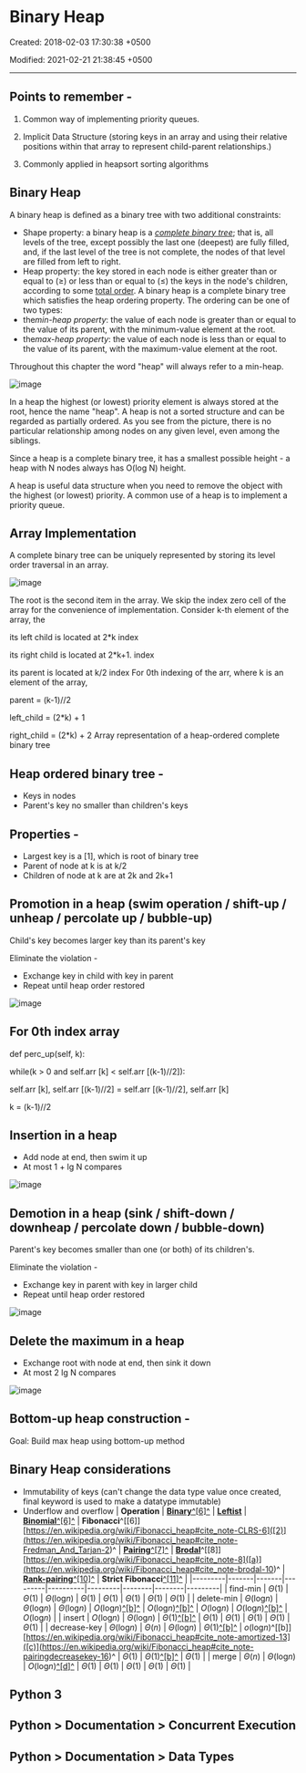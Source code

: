 # Binary Heap

Created: 2018-02-03 17:30:38 +0500

Modified: 2021-02-21 21:38:45 +0500

---

## Points to remember -

1. Common way of implementing priority queues.

2. Implicit Data Structure (storing keys in an array and using their relative positions within that array to represent child-parent relationships.)

3. Commonly applied in heapsort sorting algorithms

## Binary Heap

A binary heap is defined as a binary tree with two additional constraints:

- Shape property: a binary heap is a [*complete binary tree*](https://en.wikipedia.org/wiki/Complete_Binary_Tree); that is, all levels of the tree, except possibly the last one (deepest) are fully filled, and, if the last level of the tree is not complete, the nodes of that level are filled from left to right.
- Heap property: the key stored in each node is either greater than or equal to (≥) or less than or equal to (≤) the keys in the node's children, according to some [total order](https://en.wikipedia.org/wiki/Total_order).
A binary heap is a complete binary tree which satisfies the heap ordering property. The ordering can be one of two types:
- the*min-heap property*: the value of each node is greater than or equal to the value of its parent, with the minimum-value element at the root.
- the*max-heap property*: the value of each node is less than or equal to the value of its parent, with the maximum-value element at the root.

Throughout this chapter the word "heap" will always refer to a min-heap.

![image](media/Binary-Heap-image1.png)

In a heap the highest (or lowest) priority element is always stored at the root, hence the name "heap". A heap is not a sorted structure and can be regarded as partially ordered. As you see from the picture, there is no particular relationship among nodes on any given level, even among the siblings.

Since a heap is a complete binary tree, it has a smallest possible height - a heap with N nodes always has O(log N) height.

A heap is useful data structure when you need to remove the object with the highest (or lowest) priority. A common use of a heap is to implement a priority queue.

## Array Implementation

A complete binary tree can be uniquely represented by storing its level order traversal in an array.

![image](media/Binary-Heap-image2.png)

The root is the second item in the array. We skip the index zero cell of the array for the convenience of implementation. Consider k-th element of the array, the

its left child is located at 2*k index

its right child is located at 2*k+1. index

its parent is located at k/2 index
For 0th indexing of the arr, where k is an element of the array,

parent = (k-1)//2

left_child = (2*k) + 1

right_child = (2*k) + 2
Array representation of a heap-ordered complete binary tree

## Heap ordered binary tree -

- Keys in nodes
- Parent's key no smaller than children's keys

## Properties -

- Largest key is a [1], which is root of binary tree
- Parent of node at k is at k/2
- Children of node at k are at 2k and 2k+1

## Promotion in a heap (swim operation / shift-up / unheap / percolate up / bubble-up)

Child's key becomes larger key than its parent's key

Eliminate the violation -

- Exchange key in child with key in parent
- Repeat until heap order restored

![image](media/Binary-Heap-image3.png)

## For 0th index array

def perc_up(self, k):

while(k > 0 and self.arr [k] < self.arr [(k-1)//2]):

self.arr [k], self.arr [(k-1)//2] = self.arr [(k-1)//2], self.arr [k]

k = (k-1)//2

## Insertion in a heap

- Add node at end, then swim it up
- At most 1 + lg N compares

![image](media/Binary-Heap-image4.png)

## Demotion in a heap (sink / shift-down / downheap / percolate down / bubble-down)

Parent's key becomes smaller than one (or both) of its children's.

Eliminate the violation -

- Exchange key in parent with key in larger child
- Repeat until heap order restored

![image](media/Binary-Heap-image5.png)

## Delete the maximum in a heap

- Exchange root with node at end, then sink it down
- At most 2 lg N compares

![image](media/Binary-Heap-image6.png)

## Bottom-up heap construction -

Goal: Build max heap using bottom-up method

## Binary Heap considerations

- Immutability of keys (can't change the data type value once created, final keyword is used to make a datatype immutable)
- Underflow and overflow
| **Operation** | [**Binary**](https://en.wikipedia.org/wiki/Binary_heap)[^[6]^](https://en.wikipedia.org/wiki/Fibonacci_heap#cite_note-CLRS-6) | [**Leftist**](https://en.wikipedia.org/wiki/Leftist_tree) | [**Binomial**](https://en.wikipedia.org/wiki/Binomial_heap)[^[6]^](https://en.wikipedia.org/wiki/Fibonacci_heap#cite_note-CLRS-6) | **Fibonacci**^[[6]][https://en.wikipedia.org/wiki/Fibonacci_heap#cite_note-CLRS-6]([2)](<https://en.wikipedia.org/wiki/Fibonacci_heap#cite_note-Fredman_And_Tarjan-2>)^ | [**Pairing**](https://en.wikipedia.org/wiki/Pairing_heap)[^[7]^](https://en.wikipedia.org/wiki/Fibonacci_heap#cite_note-Iacono-7)                                             | [**Brodal**](https://en.wikipedia.org/wiki/Brodal_queue)^[[8]][https://en.wikipedia.org/wiki/Fibonacci_heap#cite_note-8]([a)](<https://en.wikipedia.org/wiki/Fibonacci_heap#cite_note-brodal-10>)^ | [**Rank-pairing**](https://en.wikipedia.org/w/index.php?title=Rank-pairing_heap&action=edit&redlink=1)[^[10]^](https://en.wikipedia.org/wiki/Fibonacci_heap#cite_note-11) | **Strict Fibonacci**[^[11]^](https://en.wikipedia.org/wiki/Fibonacci_heap#cite_note-12) |
|---------|-------|-------|---------|----------|---------|--------|--------|---------|
| find-min      | *Θ*(1)                                                                                                                          | *Θ*(1)                                                    | *Θ*(log*n*)                                                                                                                        | *Θ*(1)                                                                                                                                                                    | *Θ*(1)                                                                                                                                                                          | *Θ*(1)                                                                                                                                                                                               | *Θ*(1)                                                                                                                                                                      | *Θ*(1)                                                                                    |
| delete-min    | *Θ*(log*n*)                                                                                                                    | *Θ*(log*n*)                                              | *Θ*(log*n*)                                                                                                                        | *O*(log*n*)[^[b]^](https://en.wikipedia.org/wiki/Fibonacci_heap#cite_note-amortized-13)                                                                                | *O*(log*n*)[^[b]^](https://en.wikipedia.org/wiki/Fibonacci_heap#cite_note-amortized-13)                                                                                      | *O*(log*n*)                                                                                                                                                                                         | *O*(log*n*)[^[b]^](https://en.wikipedia.org/wiki/Fibonacci_heap#cite_note-amortized-13)                                                                                  | *O*(log*n*)                                                                              |
| insert        | *O*(log*n*)                                                                                                                    | *Θ*(log*n*)                                              | *Θ*(1)[^[b]^](https://en.wikipedia.org/wiki/Fibonacci_heap#cite_note-amortized-13)                                                | *Θ*(1)                                                                                                                                                                    | *Θ*(1)                                                                                                                                                                          | *Θ*(1)                                                                                                                                                                                               | *Θ*(1)                                                                                                                                                                      | *Θ*(1)                                                                                    |
| decrease-key  | *Θ*(log*n*)                                                                                                                    | *Θ*(*n*)                                                  | *Θ*(log*n*)                                                                                                                        | *Θ*(1)[^[b]^](https://en.wikipedia.org/wiki/Fibonacci_heap#cite_note-amortized-13)                                                                                      | *o*(log*n*)^[[b]][https://en.wikipedia.org/wiki/Fibonacci_heap#cite_note-amortized-13]([c)](<https://en.wikipedia.org/wiki/Fibonacci_heap#cite_note-pairingdecreasekey-16>)^ | *Θ*(1)                                                                                                                                                                                               | *Θ*(1)[^[b]^](https://en.wikipedia.org/wiki/Fibonacci_heap#cite_note-amortized-13)                                                                                        | *Θ*(1)                                                                                    |
| merge         | *Θ*(*n*)                                                                                                                        | *Θ*(log*n*)                                              | *O*(log*n*)[^[d]^](https://en.wikipedia.org/wiki/Fibonacci_heap#cite_note-merge-17)                                              | *Θ*(1)                                                                                                                                                                    | *Θ*(1)                                                                                                                                                                          | *Θ*(1)                                                                                                                                                                                               | *Θ*(1)                                                                                                                                                                      | *Θ*(1)                                                                                    |

## Python 3

## Python > Documentation > Concurrent Execution

## Python > Documentation > Data Types
